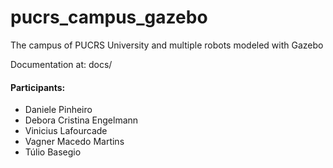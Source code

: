 # pucrs_campus_gazebo
The campus of PUCRS University and multiple robots modeled with Gazebo

Documentation at: docs/

#### Participants:

- Daniele Pinheiro
- Debora Cristina Engelmann 
- Vinicius Lafourcade
- Vagner Macedo Martins
- Túlio Basegio 
 

